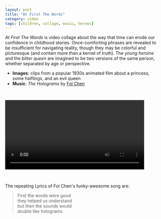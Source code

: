 ```yaml
---
layout: post
title: "At First The Words"
category: video
tags: [children, collage, music, heroes]
---
```


*At First The Words* is video collage about the way that time can erode our confidence in childhood stories. Once-comforting phrases are revealed to be insufficient for navigating reality, though they may be colorful and picturesque (and contain more than a kernel of truth). The *young heroine* and the *bitter queen* are imagined to be two versions of the same person, whether separated by age or perspective. 

- **Images**: clips from a popular 1930s animated film about a princess, some halflings, and an evil queen
- **Music**: *The Holograms* by [Fol Chen](https://folchen.bandcamp.com)

<p>&nbsp;</p>

<video controls="controls" width="450" name="First The Words" src="/assets/first-the-words.m4v"></video>

<p>&nbsp; </p>
 
The repeating Lyrics of Fol Chen's funky-awesome song are: 

> First the words were good  
they helped us understand  
but then the sounds would  
double like holograms
